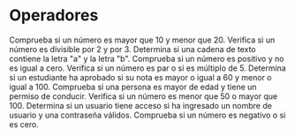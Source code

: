 # Operadores
 Comprueba si un número es mayor que 10 y menor que 20.
Verifica si un número es divisible por 2 y por 3.
Determina si una cadena de texto contiene la letra "a" y la letra "b".
Comprueba si un número es positivo y no es igual a cero.
Verifica si un número es par o si es múltiplo de 5.
Determina si un estudiante ha aprobado si su nota es mayor o igual a 60 y menor o
igual a 100.
Comprueba si una persona es mayor de edad y tiene un permiso de conducir.
Verifica si un número es menor que 50 o mayor que 100.
Determina si un usuario tiene acceso si ha ingresado un nombre de usuario y una
contraseña válidos.
Comprueba si un número es negativo o si es cero.
